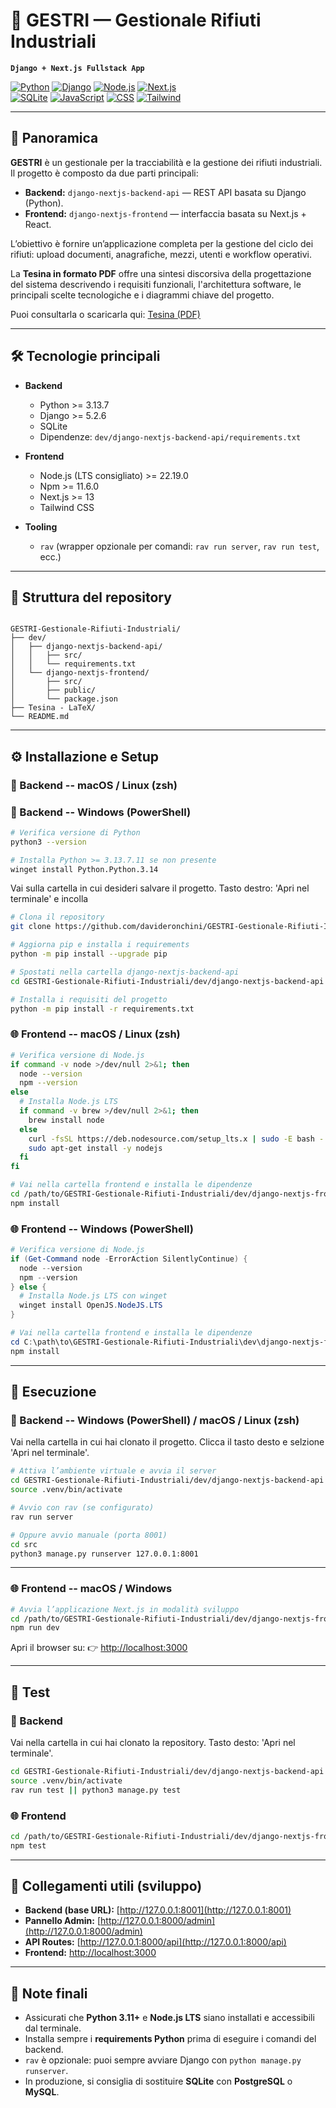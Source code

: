 # 🦺 GESTRI — Gestionale Rifiuti Industriali

**`Django + Next.js Fullstack App`**

[![Python](https://img.shields.io/badge/python-3.13.7-blue)](https://www.python.org/)
[![Django](https://img.shields.io/badge/framework-Django-orange)](https://www.djangoproject.com/)
[![Node.js](https://img.shields.io/badge/nodejs-22.19.0-green)](https://nodejs.org/)
[![Next.js](https://img.shields.io/badge/framework-Next.js-brown)](https://nextjs.org/)  
[![SQLite](https://img.shields.io/badge/database-SQLite-lightgrey)](https://www.sqlite.org/)
[![JavaScript](https://img.shields.io/badge/lang-JavaScript-yellow)](https://developer.mozilla.org/docs/Web/JavaScript)
[![CSS](https://img.shields.io/badge/lang-CSS-blue)](https://developer.mozilla.org/docs/Web/CSS)
[![Tailwind](https://img.shields.io/badge/framework-Tailwind-blueviolet)](https://tailwindcss.com/)

---

## 🎯 Panoramica

**GESTRI** è un gestionale per la tracciabilità e la gestione dei rifiuti industriali.  
Il progetto è composto da due parti principali:

- **Backend:** `django-nextjs-backend-api` — REST API basata su Django (Python).
- **Frontend:** `django-nextjs-frontend` — interfaccia basata su Next.js + React.

L’obiettivo è fornire un’applicazione completa per la gestione del ciclo dei rifiuti: upload documenti, anagrafiche, mezzi, utenti e workflow operativi.

La **Tesina in formato PDF** offre una sintesi discorsiva della progettazione del sistema descrivendo i requisiti funzionali, l'architettura software, le principali scelte tecnologiche e i diagrammi chiave del progetto.

Puoi consultarla o scaricarla qui: [Tesina (PDF)](./Tesina%20-%20LaTeX/tesina.pdf)

---

## 🛠️ Tecnologie principali

- **Backend**

  - Python >= 3.13.7
  - Django >= 5.2.6
  - SQLite
  - Dipendenze: `dev/django-nextjs-backend-api/requirements.txt`

- **Frontend**

  - Node.js (LTS consigliato) >= 22.19.0
  - Npm >= 11.6.0
  - Next.js >= 13
  - Tailwind CSS

- **Tooling**
  - `rav` (wrapper opzionale per comandi: `rav run server`, `rav run test`, ecc.)

---

## 📁 Struttura del repository

```

GESTRI-Gestionale-Rifiuti-Industriali/
├── dev/
│   ├── django-nextjs-backend-api/
│   │   ├── src/
│   │   └── requirements.txt
│   └── django-nextjs-frontend/
│       ├── src/
│       ├── public/
│       └── package.json
├── Tesina - LaTeX/
└── README.md

```

---

## ⚙️ Installazione e Setup

### 🐍 Backend -- macOS / Linux (zsh)

### 🐍 Backend -- Windows (PowerShell)

```bash
# Verifica versione di Python
python3 --version
```
```bash
# Installa Python >= 3.13.7.11 se non presente
winget install Python.Python.3.14
```

Vai sulla cartella in cui desideri salvare il progetto.
Tasto destro: 'Apri nel terminale' e incolla
```bash
# Clona il repository
git clone https://github.com/davideronchini/GESTRI-Gestionale-Rifiuti-Industriali.git
```
```bash
# Aggiorna pip e installa i requirements
python -m pip install --upgrade pip
```
```bash
# Spostati nella cartella django-nextjs-backend-api
cd GESTRI-Gestionale-Rifiuti-Industriali/dev/django-nextjs-backend-api
```
```bash
# Installa i requisiti del progetto
python -m pip install -r requirements.txt
```

### 🌐 Frontend -- macOS / Linux (zsh)

```bash
# Verifica versione di Node.js
if command -v node >/dev/null 2>&1; then
  node --version
  npm --version
else
  # Installa Node.js LTS
  if command -v brew >/dev/null 2>&1; then
    brew install node
  else
    curl -fsSL https://deb.nodesource.com/setup_lts.x | sudo -E bash -
    sudo apt-get install -y nodejs
  fi
fi

# Vai nella cartella frontend e installa le dipendenze
cd /path/to/GESTRI-Gestionale-Rifiuti-Industriali/dev/django-nextjs-frontend
npm install
```

### 🌐 Frontend -- Windows (PowerShell)

```powershell
# Verifica versione di Node.js
if (Get-Command node -ErrorAction SilentlyContinue) {
  node --version
  npm --version
} else {
  # Installa Node.js LTS con winget
  winget install OpenJS.NodeJS.LTS
}

# Vai nella cartella frontend e installa le dipendenze
cd C:\path\to\GESTRI-Gestionale-Rifiuti-Industriali\dev\django-nextjs-frontend
npm install
```

---

## 🚀 Esecuzione

### 🐍 Backend -- Windows (PowerShell) / macOS / Linux (zsh)

Vai nella cartella in cui hai clonato il progetto. Clicca il tasto desto e selzione 'Apri nel terminale'.
```bash
# Attiva l’ambiente virtuale e avvia il server
cd GESTRI-Gestionale-Rifiuti-Industriali/dev/django-nextjs-backend-api
source .venv/bin/activate

# Avvio con rav (se configurato)
rav run server

# Oppure avvio manuale (porta 8001)
cd src
python3 manage.py runserver 127.0.0.1:8001
```

---

### 🌐 Frontend -- macOS / Windows

```bash
# Avvia l’applicazione Next.js in modalità sviluppo
cd /path/to/GESTRI-Gestionale-Rifiuti-Industriali/dev/django-nextjs-frontend
npm run dev
```

Apri il browser su:
👉 [http://localhost:3000](http://localhost:3000)

---

## 🧪 Test

### 🐍 Backend

Vai nella cartella in cui hai clonato la repository. Tasto desto: 'Apri nel terminale'.
```bash
cd GESTRI-Gestionale-Rifiuti-Industriali/dev/django-nextjs-backend-api
source .venv/bin/activate
rav run test || python3 manage.py test
```

### 🌐 Frontend

```bash
cd /path/to/GESTRI-Gestionale-Rifiuti-Industriali/dev/django-nextjs-frontend
npm test
```

---

## 🔗 Collegamenti utili (sviluppo)

- **Backend (base URL):** [http://127.0.0.1:8001](http://127.0.0.1:8001)
- **Pannello Admin:** [http://127.0.0.1:8000/admin](http://127.0.0.1:8000/admin)
- **API Routes:** [http://127.0.0.1:8000/api](http://127.0.0.1:8000/api)
- **Frontend:** [http://localhost:3000](http://localhost:3000)

---

## 📎 Note finali

- Assicurati che **Python 3.11+** e **Node.js LTS** siano installati e accessibili dal terminale.
- Installa sempre i **requirements Python** prima di eseguire i comandi del backend.
- `rav` è opzionale: puoi sempre avviare Django con `python manage.py runserver`.
- In produzione, si consiglia di sostituire **SQLite** con **PostgreSQL** o **MySQL**.
